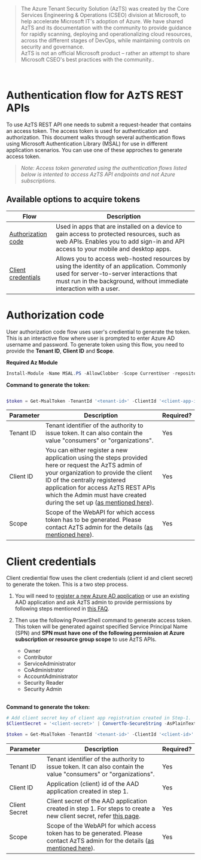 > The Azure Tenant Security Solution (AzTS) was created by the Core Services Engineering & Operations (CSEO) division at Microsoft, to help accelerate Microsoft IT's adoption of Azure. We have shared AzTS and its documentation with the community to provide guidance for rapidly scanning, deploying and operationalizing cloud resources, across the different stages of DevOps, while maintaining controls on security and governance.
<br>AzTS is not an official Microsoft product – rather an attempt to share Microsoft CSEO's best practices with the community..

<br/>

# **Authentication flow for AzTS REST APIs**

To use AzTS REST API one needs to submit a request-header that contains an access token. The access token is used for authentication and authorization. This document walks through several authentication flows using Microsoft Authentication Library (MSAL) for use in different application scenarios. You can use one of these approches to generate access token. 

> _Note: Access token generated using the authentication flows listed below is intented to access AzTS API endpoints and not Azure subscriptions._

## Available options to acquire tokens

|Flow|Description|
|--|--|
|[Authorization code](./Authentication%20flow%20for%20AzTS%20REST%20APIs.md#authorization-code)|Used in apps that are installed on a device to gain access to protected resources, such as web APIs. Enables you to add sign-in and API access to your mobile and desktop apps.|
|[Client credentials](./Authentication%20flow%20for%20AzTS%20REST%20APIs.md#client-credentials)|Allows you to access web-hosted resources by using the identity of an application. Commonly used for server-to-server interactions that must run in the background, without immediate interaction with a user.|


# Authorization code

User authorization code flow uses user's crediential to generate the token. This is an interactive flow where user is prompted to enter Azure AD username and password. To generate token using this flow, you need to provide the **Tenant ID**, **Client ID** and **Scope**.

**Required Az Module**
``` PowerShell
Install-Module -Name MSAL.PS -AllowClobber -Scope CurrentUser -repository PSGallery
```

**Command to generate the token:**
``` PowerShell

$token = Get-MsalToken -TenantId '<tenant-id>' -ClientId '<client-app-id>' -RedirectUri 'https://localhost' -Scopes '<WebAPI-scope>'

```
|Parameter|Description|Required?|
|--|--|--|
|Tenant ID|Tenant identifier of the authority to issue token. It can also contain the value "consumers" or "organizations".|Yes|
|Client ID| You can either register a new application using the steps provided here<todo azure doc> or request the AzTS admin of your organization to provide the client ID of the centrally registered application for access AzTS REST APIs which the Admin must have created during the set up ([as mentioned here](README.md#set-up-for-azts-admin-only)). | Yes |
| Scope | Scope of the WebAPI for which access token has to be generated. Please contact AzTS admin for the details ([as mentioned here](./README.md#set-up-for-azts-admin-only)). | Yes|


# Client credentials

Client crediential flow uses the client credentials (client id and client secret) to generate the token. This is a two step process.

1. You will need to [register a new Azure AD application](https://docs.microsoft.com/en-us/azure/active-directory/develop/quickstart-register-app#register-an-application) or use an existing AAD application and ask AzTS admin to provide permissions by following steps mentioned in [this FAQ](./Set%20up.md#an-end-user-wants-to-access-azts-rest-api-using-spn-credentials-ie-using-client-credential-authentication-flow-what-are-the-steps-to-grant-access-to-an-spnazure-ad-application-created-by-end-user-to-be-able-to-access-azts-rest-api).

2. Then use the following PowerShell command to generate access token. This token will be generated against specified Service Principal Name (SPN) and **SPN must have one of the following permission at Azure subscription or resource group scope** to use AzTS APIs.

    - Owner
    - Contributor
    - ServiceAdministrator
    - CoAdministrator
    - AccountAdministrator
    - Security Reader
    - Security Admin

    <br>

**Command to generate the token:**
``` PowerShell
# Add client secret key of client app registration created in Step-1.
$ClientSecret = '<client-secret>' | ConvertTo-SecureString -AsPlainText -Force

$token = Get-MsalToken -TenantId '<tenant-id>' -ClientId '<client-id>' -ClientSecret $ClientSecret -Scopes "<WebAPI-scope>/.default"

```

|Parameter|Description|Required?|
|--|--|--|
|Tenant ID|Tenant identifier of the authority to issue token. It can also contain the value "consumers" or "organizations".|Yes|
|Client ID| Application (client) id of the AAD application created in step 1. | Yes |
|Client Secret| Client secret of the AAD application created in step 1. For steps to create a new client secret, refer [this page](https://docs.microsoft.com/en-us/azure/active-directory/develop/quickstart-register-app#add-credentials).|Yes|
| Scope | Scope of the WebAPI for which access token has to be generated. Please contact AzTS admin for the details ([as mentioned here](./README.md#set-up-for-azts-admin-only)). | Yes|